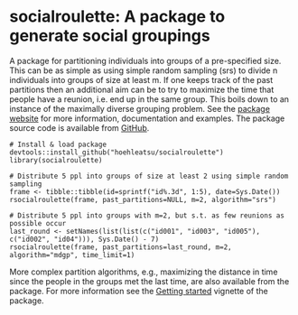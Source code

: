# socialroulette: A package to generate social groupings

A package for partitioning individuals into groups of a pre-specified size. This can be as simple as using simple random sampling (srs) to divide n individuals into groups of size at least m. If one keeps track of the past partitions then an additional
aim can be to try to maximize the time that people have a reunion, i.e. end up in the same group. This boils
down to an instance of the maximally diverse grouping problem.
See the [package website](https://hoehleatsu.github.io/socialroulette/)  for more information, documentation and examples. The package source code is available from [GitHub](https://github.com/hoehleatsu/socialroulette/).

```
# Install & load package
devtools::install_github("hoehleatsu/socialroulette")
library(socialroulette)

# Distribute 5 ppl into groups of size at least 2 using simple random sampling
frame <- tibble::tibble(id=sprintf("id%.3d", 1:5), date=Sys.Date())
rsocialroulette(frame, past_partitions=NULL, m=2, algorithm="srs")

# Distribute 5 ppl into groups with m=2, but s.t. as few reunions as possible occur 
last_round <- setNames(list(list(c("id001", "id003", "id005"), c("id002", "id04"))), Sys.Date() - 7)
rsocialroulette(frame, past_partitions=last_round, m=2, algorithm="mdgp", time_limit=1)
```

More complex partition algorithms, e.g., maximizing the distance in time since the people in the groups met the last time, are also available from the package. For more information see the [Getting started](https://hoehleatsu.github.io/socialroulette/articles/get-started.html) vignette of the package.


